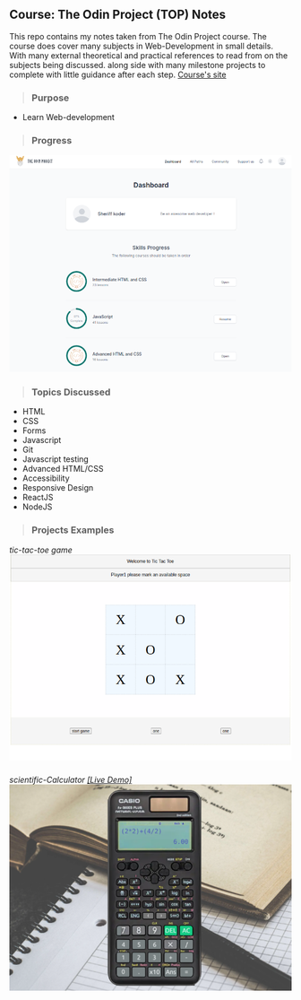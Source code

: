 ## **Course: The Odin Project (TOP) Notes**

This repo contains my notes taken from The Odin Project course.
The course does cover many subjects in Web-Development in small details. With many external theoretical and practical references to read from on the subjects being discussed.
along side with many milestone projects to complete with little guidance after each step.
[Course's site](https://www.theodinproject.com/)

###
>### **Purpose**
- Learn Web-development
###
>### **Progress**

![Sherif Khodeir The Odin Project course progress](wallpaper1.png)
###
>### **Topics Discussed**
- HTML
- CSS
- Forms
- Javascript
- Git
- Javascript testing
- Advanced HTML/CSS
- Accessibility
- Responsive Design
- ReactJS
- NodeJS
###
>### **Projects Examples**
*tic-tac-toe game*
![project screenshot](wallpaper2.png)
###

*scientific-Calculator [[Live Demo]](https://calculator-kappa-self.vercel.app/)*
![project screenshot](wallpaper3.png)
